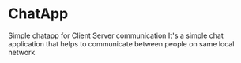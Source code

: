 # ChatApp
Simple chatapp for Client Server communication
It's a simple chat application that helps to communicate between people on same local network

